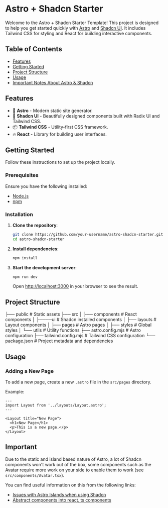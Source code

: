 # Astro + Shadcn Starter

Welcome to the Astro + Shadcn Starter Template! This project is designed to help you get started quickly with [Astro](https://astro.build) and [Shadcn UI](https://ui.shadcn.com). It includes Tailwind CSS for styling and React for building interactive components.

## Table of Contents

- [Features](#features)
- [Getting Started](#getting-started)
- [Project Structure](#project-structure)
- [Usage](#usage)
- [Important Notes About Astro & Shadcn](#important)

## Features

- 🚀 **Astro** - Modern static site generator.
- 🎨 **Shadcn UI** - Beautifully designed components built with Radix UI and Tailwind CSS.
- 📦 **Tailwind CSS** - Utility-first CSS framework.
- 🔥 **React** - Library for building user interfaces.

## Getting Started

Follow these instructions to set up the project locally.

### Prerequisites

Ensure you have the following installed:

- [Node.js](https://nodejs.org/en/download/)
- [npm](https://www.npmjs.com/get-npm)

### Installation

1. **Clone the repository**:

    ```sh
    git clone https://github.com/your-username/astro-shadcn-starter.git
    cd astro-shadcn-starter
    ```

2. **Install dependencies**:

    ```sh
    npm install
    ```

3. **Start the development server**:

    ```sh
    npm run dev
    ```

    Open [http://localhost:3000](http://localhost:3000) in your browser to see the result.

## Project Structure

├── public # Static assets
├── src
│ ├── components # React components
│ ├────ui # Shadcn installed components
│ ├── layouts # Layout components
│ ├── pages # Astro pages
│ ├── styles # Global styles
│ └── utils # Utility functions
├── astro.config.mjs # Astro configuration
├── tailwind.config.mjs # Tailwind CSS configuration
└── package.json # Project metadata and dependencies

## Usage

### Adding a New Page

To add a new page, create a new `.astro` file in the `src/pages` directory.

Example:

```astro
---
import Layout from '../layouts/Layout.astro';
---

<Layout title="New Page">
  <h1>New Page</h1>
  <p>This is a new page.</p>
</Layout>
```

## Important

Due to the static and island based nature of Astro, a lot of Shadcn components won't work out of the box, 
some components such as the Avatar require more work on your side to enable them to work (see `src/components/Avatar.tsx`).

You can find useful information on this from the following links:

- [Issues with Astro Islands when using Shadcn](https://github.com/shadcn-ui/ui/issues/2249)
- [Abstract components into react, ts components](https://github.com/shadcn-ui/ui/issues/2890)
